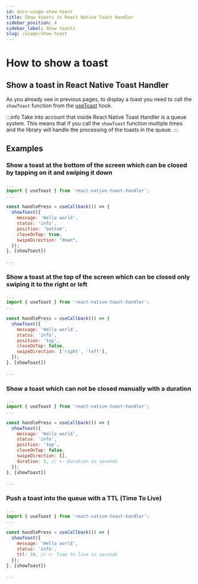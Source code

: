 ```yaml
---
id: docs-usage-show-toast
title: Show toasts in React Native Toast Handler
sidebar_position: 4
sidebar_label: Show toasts
slug: /usage/show-toast
---
```


# How to show a toast

## Show a toast in React Native Toast Handler

As you already see in previous pages, to display a toast you need to call the `showToast` function from the [useToast](/docs/hooks/useToast) hook.

:::info
Take into account that inside React Native Toast Handler is a queue system. This means that if you call the `showToast` function multiple times and the library will handle the processing of the toasts in the queue.
:::

## Examples

### Show a toast at the bottom of the screen which can be closed by tapping on it and swiping it down

```jsx
...
import { useToast } from 'react-native-toast-handler';
...

const handlePress = useCallback(() => {
  showToast({
    message: 'Hello world',
    status: 'info',
    position: 'bottom',
    closeOnTap: true,
    swipeDirection: "down",
  });
}, [showToast])

...
```

### Show a toast at the top of the screen which can be closed only swiping it to the right or left

```jsx
...
import { useToast } from 'react-native-toast-handler';
...

const handlePress = useCallback(() => {
  showToast({
    message: 'Hello world',
    status: 'info',
    position: 'top',
    closeOnTap: false,
    swipeDirection: ['right', 'left'],
  });
}, [showToast])

...
```

### Show a toast which can not be closed manually with a duration

```jsx
...
import { useToast } from 'react-native-toast-handler';
...

const handlePress = useCallback(() => {
  showToast({
    message: 'Hello world',
    status: 'info',
    position: 'top',
    closeOnTap: false,
    swipeDirection: [],
    duration: 3, // <- Duration in seconds
  });
}, [showToast])

...
```


### Push a toast into the queue with a TTL (Time To Live)

```jsx
...
import { useToast } from 'react-native-toast-handler';
...

const handlePress = useCallback(() => {
  showToast({
    message: 'Hello world',
    status: 'info',
    ttl: 10, // <- Time to live in seconds
  });
}, [showToast])

...
```